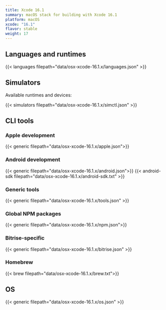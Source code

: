 ```yaml
---
title: Xcode 16.1
summary: macOS stack for building with Xcode 16.1
platform: macOS
xcode: "16.1"
flavor: stable
weight: 17
---
```


## Languages and runtimes

{{< languages filepath="data/osx-xcode-16.1.x/languages.json" >}}

## Simulators

Available runtimes and devices:

{{< simulators filepath="data/osx-xcode-16.1.x/simctl.json" >}}

## CLI tools

### Apple development

{{< generic filepath="data/osx-xcode-16.1.x/apple.json">}}

### Android development

{{< generic filepath="data/osx-xcode-16.1.x/android.json">}}
{{< android-sdk filepath="data/osx-xcode-16.1.x/android-sdk.txt" >}}

### Generic tools

{{< generic filepath="data/osx-xcode-16.1.x/tools.json" >}}

### Global NPM packages

{{< generic filepath="data/osx-xcode-16.1.x/npm.json">}}

### Bitrise-specific

{{< generic filepath="data/osx-xcode-16.1.x/bitrise.json" >}}

### Homebrew

{{< brew filepath="data/osx-xcode-16.1.x/brew.txt">}}

## OS

{{< generic filepath="data/osx-xcode-16.1.x/os.json" >}}
